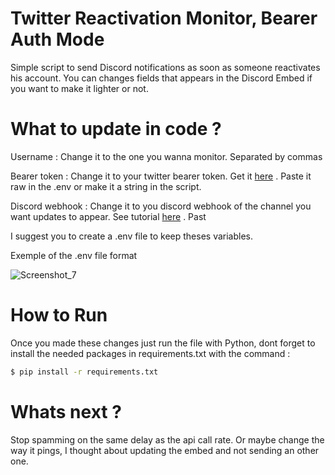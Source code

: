 # Twitter Reactivation Monitor, Bearer Auth Mode

Simple script to send Discord notifications as soon as someone reactivates his account. You can changes fields that appears in the Discord Embed if you want to make it lighter or not.

# What to update in code ? 

Username : Change it to the one you wanna monitor. Separated by commas

Bearer token : Change it to your twitter bearer token. Get it [here](https://developer.twitter.com/en/portal/dashboard) . Paste it raw in the .env or make it a string in the script.

Discord webhook : Change it to you discord webhook of the channel you want updates to appear. See tutorial [here](https://help.dashe.io/en/articles/2521940-how-to-create-a-discord-webhook-url) . Past

I suggest you to create a .env file to keep theses variables.

Exemple of the .env file format

![Screenshot_7](https://user-images.githubusercontent.com/43276871/172608773-7e8f04f8-a584-4524-ba45-f19a5d4bc74f.png)


# How to Run

Once you made these changes just run the file with Python, dont forget to install the needed packages in requirements.txt with the command : 

```bash
$ pip install -r requirements.txt
```


# Whats next ?

Stop spamming on the same delay as the api call rate. Or maybe change the way it pings, I thought about updating the embed and not sending an other one.




